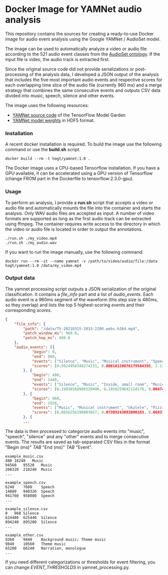 # Docker Image for YAMNet audio analysis

This repository contains the sources for creating a ready-to-use Docker image for audio event analysis using the Google YAMNet / AudioSet model.

The image can be used to automatically analyze a video or audio file according to the 521 audio event classes from the [AudioSet ontology](https://research.google.com/audioset/ontology/index.html). If the input file is video, the audio track is extracted first.

Since the original source code did not provide serializations or post-processing of the analysis data, I developed a JSON output of the analysis that includes the five most important audio events and respective scores for each overlapping time slice of the audio file (currently 960 ms) and a merge strategy that combines the same consecutive events and outputs CSV data divided into music, speech, silence and other events.

The image uses the following resources:
* [YAMNet source code](https://github.com/tensorflow/models/tree/master/research/audioset/yamnet) of the TensorFlow Model Garden
* [YAMNet model weights](https://storage.googleapis.com/audioset/yamnet.h5) in HDF5 format.

### Installation

A recent docker installation is required. To build the image use the following command or use the **build.sh** script.

```
docker build --rm -t hagt/yamnet:1.0 .
```

The Docker image uses a CPU-based Tensorflow installation. If you have a GPU available, it can be accelerated using a GPU version of Tensorflow (change FROM part in the Dockerfile to tensorflow:2.3.0-gpu).

### Usage

To perform an analysis, I provide a **run.sh** script that accepts a video or audio file and automatically mounts the file into the container and starts the analysis. Only WAV audio files are accepted as input. A number of video formats are supported as long as the first audio track can be extracted using ffmpeg. The container requires write access to the directory in which the video or audio file is located in order to output the annotations.

```
./run.sh ./my_video.mp4
./run.sh ./my_audio.wav
```

If you want to run the image manually, use the following command:
```
docker run --rm -it --name yamnet -v /path/to/video/audio/file:/data hagt/yamnet:1.0 /data/my_video.mp4
```

### Output data

The yamnet processing script outputs a JSON serialization of the original classification. It contains a *file_info* part and a list of *audio_events*. Each audio event is a 960ms segment of the waveform (the step size is 480ms, so they overlap) and lists the top 5 highest-scoring *events* and their corresponding *scores*.

```json
{
    "file_info": {
        "path": "/data/TV-20210315-2033-2200.webs.h264.mp4",
        "patch_window_ms": 960.0,
        "patch_hop_ms": 480.0
    },
    "audio_events": [{
            "begin": 0,
            "end": 960,
            "events": ["Silence", "Music", "Musical instrument", "Speech", "Inside, small room"],
            "scores": [0.9924958348274231, 0.00016120076179504395, 2.1329778974177316e-05, 2.0468718503252603e-05, 1.929334939632099e-05]
        }, {
            "begin": 480,
            "end": 1440,
            "events": ["Silence", "Music", "Inside, small room", "Musical instrument", "Keyboard (musical)"],
            "scores": [0.19930168986320496, 0.1958259642124176, 0.004749268293380737, 0.0017569959163665771, 0.0016628503799438477]
        }, {
            "begin": 960,
            "end": 1920,
            "events": ["Music", "Musical instrument", "Ukulele", "Pizzicato", "Plucked string instrument"],
            "scores": [0.8656256198883057, 0.07309243083000183, 0.06837290525436401, 0.02548578381538391, 0.020604193210601807]
        }, {
        ...
```

The data is then processed to categorize audio events into "music", "speech", "silence" and any "other" events and to merge consecutive events. The results are saved as tab-separated CSV files in the format "Begin (ms)" *TAB* "End (ms)" *TAB* "Event". 

```
example_music.csv
480	18240	Music
94560	95520	Music
208320	210240	Music
...

example_speech.csv
6240	7680	Speech
14880	940320	Speech
941760	958080	Speech
...

example_silence.csv
0	960	Silence
624480	625440	Silence
894240	895200	Silence
...

example_other.csv
9360	9840	Background music; Theme music
9840	10560	Theme music
65280	66240	Narration, monologue
...
```

If you need different categorizations or thresholds for event filtering, you can change *EVENT_THRESHOLDS* in yamnet_processing.py.

